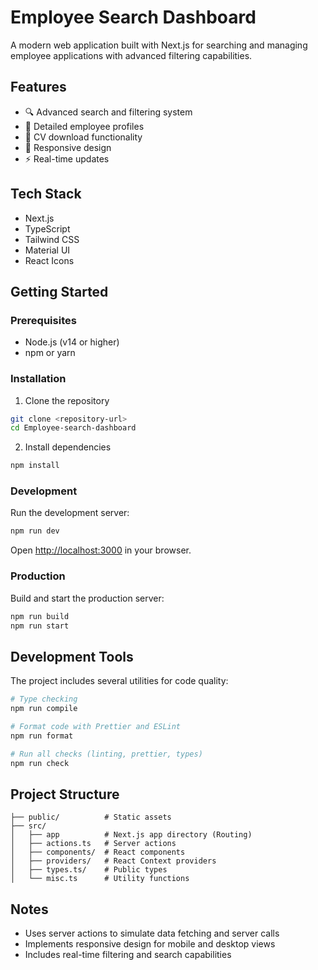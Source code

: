 # Employee Search Dashboard

A modern web application built with Next.js for searching and managing employee applications with advanced filtering capabilities.

## Features

- 🔍 Advanced search and filtering system
- 👥 Detailed employee profiles
- 📄 CV download functionality
- 📱 Responsive design
- ⚡ Real-time updates

## Tech Stack

- Next.js
- TypeScript
- Tailwind CSS
- Material UI
- React Icons

## Getting Started

### Prerequisites

- Node.js (v14 or higher)
- npm or yarn

### Installation

1. Clone the repository

```bash
git clone <repository-url>
cd Employee-search-dashboard
```

2. Install dependencies

```bash
npm install
```

### Development

Run the development server:

```bash
npm run dev
```

Open [http://localhost:3000](http://localhost:3000) in your browser.

### Production

Build and start the production server:

```bash
npm run build
npm run start
```

## Development Tools

The project includes several utilities for code quality:

```bash
# Type checking
npm run compile

# Format code with Prettier and ESLint
npm run format

# Run all checks (linting, prettier, types)
npm run check
```

## Project Structure

```
├── public/          # Static assets
├── src/
│   ├── app          # Next.js app directory (Routing)
│   ├── actions.ts   # Server actions
│   ├── components/  # React components
│   ├── providers/   # React Context providers
│   ├── types.ts/    # Public types
│   └── misc.ts      # Utility functions
```

## Notes

- Uses server actions to simulate data fetching and server calls
- Implements responsive design for mobile and desktop views
- Includes real-time filtering and search capabilities
